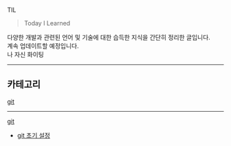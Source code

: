 TIL   

>Today I Learned   

다양한 개발과 관련된 언어 및 기술에 대한 습득한 지식을 간단히 정리한 글입니다.   
계속 업데이트할 예정입니다.   
나 자신 화이팅

---   
## 카테고리   

[git](git)

---
  [git](https://github.com/Bheinarl/TIL_Bheinarl/tree/master/git)
  - [git 초기 설정](https://github.com/Bheinarl/TIL_Bheinarl/blob/master/git/git-%EC%B4%88%EA%B8%B0-%EC%84%A4%EC%A0%95.md)